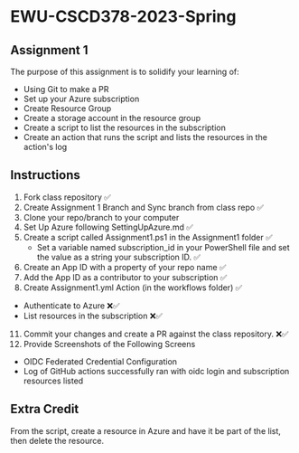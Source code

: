# EWU-CSCD378-2023-Spring

## Assignment 1

The purpose of this assignment is to solidify your learning of:

- Using Git to make a PR
- Set up your Azure subscription
- Create Resource Group
- Create a storage account in the resource group
- Create a script to list the resources in the subscription
- Create an action that runs the script and lists the resources in the action's log

## Instructions

1. Fork class repository ✅
2. Create Assignment 1 Branch and Sync branch from class repo ✅
3. Clone your repo/branch to your computer 
5. Set Up Azure following SettingUpAzure.md ✅
6. Create a script called Assignment1.ps1 in the Assignment1 folder ✅
   - Set a variable named subscription_id in your PowerShell file and set the value as a string your subscription ID. ✅
8. Create an App ID with a property of your repo name ✅
9. Add the App ID as a contributor to your subscription ✅
10. Create Assignment1.yml Action (in the workflows folder) ✅
   - Authenticate to Azure ❌✅
   - List resources in the subscription ❌✅
11. Commit your changes and create a PR against the class repository.  ❌✅
12. Provide Screenshots of the Following Screens

- OIDC Federated Credential Configuration
- Log of GitHub actions successfully ran with oidc login and subscription resources listed

## Extra Credit

From the script, create a resource in Azure and have it be part of the list, then delete the resource.
